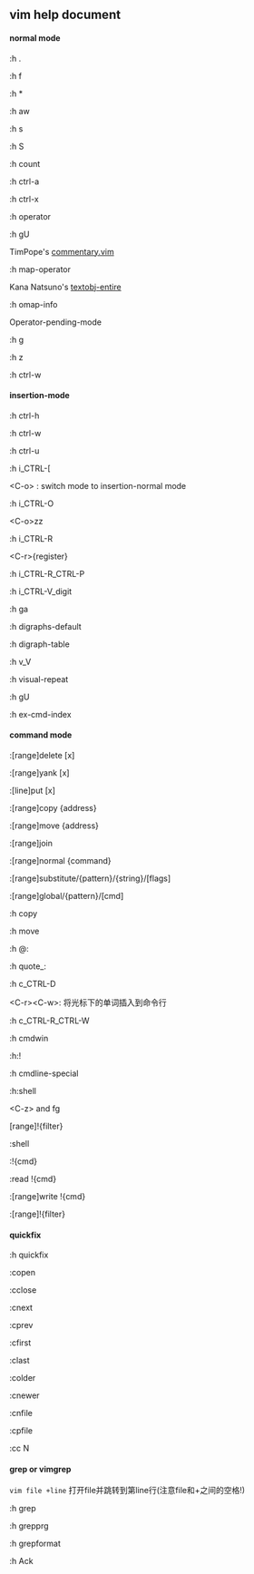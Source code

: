 ## vim help document

#### normal mode

:h .

:h f

:h *

:h aw

:h s

:h S

:h count

:h ctrl-a

:h ctrl-x

:h operator

:h gU

TimPope's [commentary.vim](https://github.com/tpope/vim-commentary)

:h map-operator

Kana Natsuno's [textobj-entire](https://github.com/kana/vim-textobj-entire)

:h omap-info

Operator-pending-mode

:h g

:h z

:h ctrl-w

#### insertion-mode

:h ctrl-h

:h ctrl-w

:h ctrl-u

:h i_CTRL-[

\<C-o> : switch mode to insertion-normal mode

:h i_CTRL-O

\<C-o>zz

:h i_CTRL-R

\<C-r>{register}

:h i_CTRL-R_CTRL-P

:h i_CTRL-V_digit

:h ga

:h digraphs-default

:h digraph-table

:h v_V

:h visual-repeat

:h gU

:h ex-cmd-index

#### command mode

:[range]delete [x]

:[range]yank [x]

:[line]put [x]

:[range]copy {address}

:[range]move {address}

:[range]join

:[range]normal {command}

:[range]substitute/{pattern}/{string}/[flags]

:[range]global/{pattern}/[cmd]

:h copy

:h move

:h @:

:h quote_:

:h c_CTRL-D

\<C-r>\<C-w>: 将光标下的单词插入到命令行

:h c_CTRL-R_CTRL-W

:h cmdwin

:h:!

:h cmdline-special

:h:shell

\<C-z> and fg

[range]!{filter}



:shell

:!{cmd}

:read !{cmd}

:[range]write !{cmd}

:[range]!{filter}





#### quickfix

:h quickfix

:copen

:cclose

:cnext

:cprev

:cfirst

:clast

:colder

:cnewer

:cnfile

:cpfile

:cc N



#### grep or vimgrep

`vim file +line`  打开file并跳转到第line行(注意file和+之间的空格!)

:h grep

:h grepprg

:h grepformat

:h Ack

